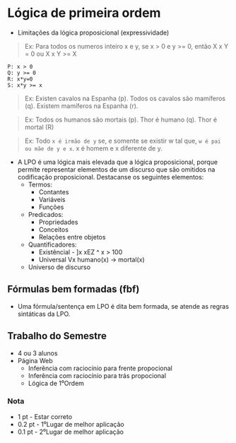 # Lógica de primeira ordem

- Limitações da lógica proposicional (expressividade)

> Ex: Para todos os numeros inteiro x e y, se x > 0 e y >= 0, então X x Y = 0 ou X x Y >= X

```
P: x > 0
Q: y >= 0
R: x*y=0
S: x*y >= x
```
> Ex: Existen cavalos na Espanha (p). Todos os cavalos são mamíferos (q). Existem mamíferos na Espanha (r).

> Ex: Todos os humanos são mortais (p). Thor é humano (q). Thor é mortal (R)

> Ex: Todo `x é irmão de y` se, e somente se existir w tal que, `w é pai ou mãe de y e x`. x é homem e x diferente de y.

- A LPO é uma lógica mais elevada que a lógica proposicional, porque permite representar elementos de um discurso que são omitidos na codificação proposicional. Destacanse os seguintes elementos:
	- Termos:
		- Contantes
		- Variáveis
		- Funções
	- Predicados:
		- Propriedades
		- Conceitos
		- Relações entre objetos
	- Quantificadores:
		- Existêncial - ]x xEZ ^ x > 100
		- Universal Vx humano(x) -> mortal(x)
	- Universo de discurso
## Fórmulas bem formadas (fbf)

- Uma fórmula/sentença em LPO é dita bem formada, se atende as regras sintáticas da LPO.


## Trabalho do Semestre

- 4 ou 3 alunos
- Página Web
	- Inferência com raciocínio para frente propocional
	- Inferência com raciocínio para trás propocional
	- Lógica de 1⁰Ordem
### Nota

- 1 pt - Estar correto
- 0.2 pt - 1⁰Lugar de melhor aplicação
- 0.1 pt - 2⁰Lugar de melhor aplicação
